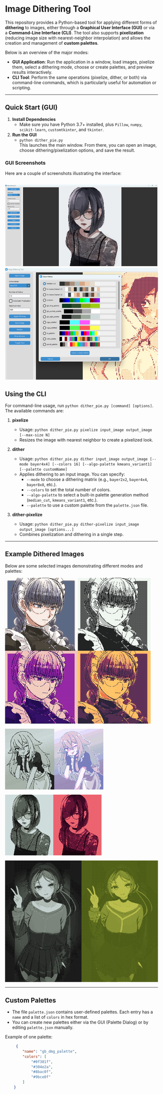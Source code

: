 # Image Dithering Tool

This repository provides a Python-based tool for applying different forms of **dithering** to images, either through a **Graphical User Interface (GUI)** or via a **Command-Line Interface (CLI)**. The tool also supports **pixelization** (reducing image size with nearest-neighbor interpolation) and allows the creation and management of **custom palettes**.

Below is an overview of the major modes:

- **GUI Application**: Run the application in a window, load images, pixelize them, select a dithering mode, choose or create palettes, and preview results interactively.
- **CLI Tool**: Perform the same operations (pixelize, dither, or both) via command-line commands, which is particularly useful for automation or scripting.


---

## Quick Start (GUI)

1. **Install Dependencies**  
   - Make sure you have Python 3.7+ installed, plus `Pillow`, `numpy`, `scikit-learn`, `customtkinter`, and `tkinter`.
2. **Run the GUI**  
   - `python dither_pie.py`  
   This launches the main window. From there, you can open an image, choose dithering/pixelization options, and save the result.

### GUI Screenshots

Here are a couple of screenshots illustrating the interface:
  
[<img src="/misc/Screenshot_main_window.jpg" />](## "Screenshot of the main window")
[<img src="/misc/Screenshot_palette_dialog.jpg" />](## "Screenshot of the palette dialog")
---

## Using the CLI

For command-line usage, run `python dither_pie.py [command] [options]`. The available commands are:

1. **pixelize**  
   - Usage: `python dither_pie.py pixelize input_image output_image [--max-size N]`
   - Resizes the image with nearest neighbor to create a pixelized look.

2. **dither**  
   - Usage: `python dither_pie.py dither input_image output_image [--mode bayer4x4] [--colors 16] [--algo-palette kmeans_variant1] [--palette customName]`
   - Applies dithering to an input image. You can specify:
     - `--mode` to choose a dithering matrix (e.g., `bayer2x2`, `bayer4x4`, `bayer8x8`, etc.).
     - `--colors` to set the total number of colors.
     - `--algo-palette` to select a built-in palette generation method (`median_cut`, `kmeans_variant1`, etc.).
     - `--palette` to use a custom palette from the `palette.json` file.

3. **dither-pixelize**  
   - Usage: `python dither_pie.py dither-pixelize input_image output_image [options...]`
   - Combines pixelization and dithering in a single step.

---

## Example Dithered Images

Below are some selected images demonstrating different modes and palettes:

[<img src="/misc/grid_image.png" />](## "7cats / Roberta")

[<img src="/misc/grid_image2.png" />](## "ink (inksgirls)")

[<img src="/misc/grid_image3.png" />](## "asagi ryo")

[<img src="/misc/grid_image4.png" />](## "kenomotsu yukuwa / MiSide")


---

## Custom Palettes

- The file `palette.json` contains user-defined palettes. Each entry has a `name` and a list of `colors` in hex format.
- You can create new palettes either via the GUI (Palette Dialog) or by editing `palette.json` manually.

Example of one palette:

```json
     {
        "name": "gb_dmg_palette",
        "colors": [
            "#0f381f",  
            "#304e2a",
            "#8bac0f",
            "#9bce0f"
        ]
    }
```
